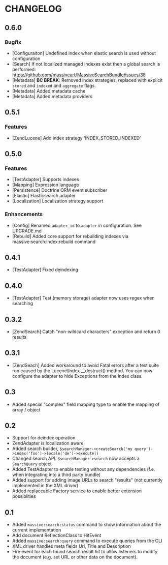 CHANGELOG
=========

0.6.0
-----------

### Bugfix

- [Configuraiton] Undefined index when elastic search is used without
  configuration
- [Search] If not localized managed indexes exist then a global search is
  performed: https://github.com/massiveart/MassiveSearchBundle/issues/38
- [Metadata] **BC BREAK**: Removed index strategies, replaced with explicit `stored` and
  `indexed` and `aggregate` flags.
- [Metadata] Added metadata cache
- [Metadata] Added metadata providers

0.5.1
-----

### Features

- [ZendLucene] Add index strategy 'INDEX_STORED_INDEXED'

0.5.0
-----

### Features

- [TestAdapter] Supports indexes
- [Mapping] Expression language
- [Persistence] Doctrine ORM event subscriber
- [Elastic] Elasticsearch adapter
- [Localization] Localization strategy support

### Enhancements

- [Config] Renamed `adapter_id` to `adapter` in configuration. See UPGRADE.md
- [Rebuild] Added core support for rebuilding indexes via
    massive:search:index:rebuild command

0.4.1
-----

- [TestAdapter] Fixed deindexing

0.4.0
-----

- [TestAdapter] Test (memory storage) adapter now uses regex when searching

0.3.2
-----

- [ZendSearch] Catch "non-wildcard characters" exception and return 0 results

0.3.1
-----

- [ZendSeach] Added workaround to avoid Fatal errors after a test suite run caused by
  the Lucene\Index __destruct() method. You can now configure the adapter to hide Exceptions
  from the Index class.

0.3
---

- Added special "complex" field mapping type to enable the mapping of array / object

0.2
---

- Support for deindex operation
- ZendAdapter is localization aware
- Added search builder, `$searchManager->createSearch('my query')->index('foo')->locale('de')->execute()`
- Changed search API. `$searchManager->search` now accepts a `SearchQuery` object
- Added TestAdapter to enable testing without any dependencies (f.e. when integrating into a third party bundle)
- Added support for adding image URLs to search "results" (not currently implemented in the XML driver)
- Added replaceable Factory service to enable better extension possiblities

0.1
---

- Added `massive:search:status` command to show information about the current implementation
- Add document ReflectionClass to HitEvent
- Added `massive:search:query` command to execute queries from the CLI
- XML driver handles meta fields Url, Title and Description
- Fire event for each found search result hit to allow listeners to modify the document (e.g.
  set URL or other data on the document).

